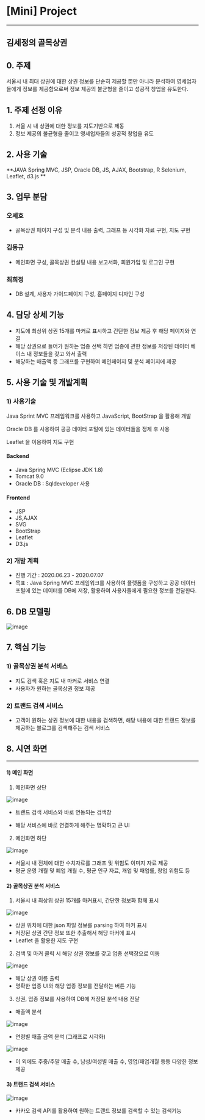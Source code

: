 # [Mini] Project

---

## 김세정의 골목상권



## 0. 주제  

서울시 내 최대 상권에 대한 상권 정보를 단순히 제공할 뿐만 아니라 분석하여 영세업자들에게 정보를 제공함으로써 정보 제공의 불균형을 줄이고 성공적 창업을 유도한다.



## 1. 주제 선정 이유

1. 서울 시 내 상권에 대한 정보를 지도기반으로 제동
2. 정보 제공의 불균형을 줄이고 영세업자들의 성공적 창업을 유도



## 2. 사용 기술 

**JAVA Spring MVC, JSP, Oracle DB, JS, AJAX, Bootstrap, R Selenium, Leaflet, d3.js **



## 3. 업무 분담 

### 오세호

- 골목상권 페이지 구성 및 분석 내용 출력, 그래프 등 시각화 자료 구현, 지도 구현

### 김동규

- 메인화면 구성, 골목상권 컨설팅 내용 보고서화, 회원가입 및 로그인 구현

### 최희정

- DB 설계, 사용자 가이드페이지 구성, 홈페이지 디자인 구성



## 4. 담당 상세 기능

- 지도에 최상위 상권 15개를 마커로 표시하고 간단한 정보 제공 후 해당 페이지와 연결
- 해당 상권으로 들어가 원하는 업종 선택 하면 업종에 관한 정보를 저장된 데이터 베이스 내 정보들을 갖고 와서 출력
- 해당하는 매출액 등 그래프를 구현하여 메인페이지 및 분석 페이지에 제공



## 5. 사용 기술 및 개발계획

### 1) 사용기술

Java Sprint MVC 프레임워크를 사용하고 JavaScript, BootStrap 을 활용해 개발

Oracle DB 를 사용하여 공공 데이터 포털에 있는 데이터들을 정제 후 사용

Leaflet 을 이용하여 지도 구현

#### Backend

- Java Spring MVC (Eclipse JDK 1.8)
- Tomcat 9.0
- Oracle DB : Sqldeveloper 사용

#### Frontend

- JSP
- JS,AJAX
- SVG
- BootStrap
- Leaflet
- D3.js



### 2) 개발 계획

- 진행 기간 : 2020.06.23 - 2020.07.07
- 목표 : Java Spring MVC 프레임워크를 사용하여 플랫폼을 구성하고 공공 데이터 포털에 있는 데이터를 DB에 저장, 활용하여 사용자들에게 필요한 정보를 전달한다.



## 6. DB 모델링

![image](https://user-images.githubusercontent.com/58541635/87240263-f67d7180-c452-11ea-9c72-ccea41d82453.png)



## 7. 핵심 기능

### 1) 골목상권 분석 서비스

- 지도 검색 혹은 지도 내 마커로 서비스 연결
- 사용자가 원하는 골목상권 정보 제공

### 2) 트랜드 검색 서비스

- 고객이 원하는 상권 정보에 대한 내용을 검색하면, 해당 내용에 대한 트랜드 정보를 제공하는 블로그를 검색해주는 검색 서비스



## 8. 시연 화면

---

#### 1) 메인 화면

1. 메인화면 상단

![image](https://user-images.githubusercontent.com/58541635/87240319-8fac8800-c453-11ea-836b-0a8d30cd53df.png)

- 트랜드 검색 서비스와 바로 연동되는 검색창

- 해당 서비스에 바로 연결하게 해주는 명확하고 큰 UI

  

2. 메인화면 하단

![image](https://user-images.githubusercontent.com/58541635/87240386-09447600-c454-11ea-9ca3-69f66f63f1a8.png)

- 서울시 내 전체에 대한 수치자료를 그래프 및 위험도 이미지 자료 제공
- 평균 운영 개월 및 폐업 개월 수, 평균 인구 자료, 개업 및 패업률, 창업 위험도 등



#### 2) 골목상권 분석 서비스

1. 서울시 내 최상위 상권 15개를 마커표시, 간단한 정보화 함께 표시

![image](https://user-images.githubusercontent.com/58541635/87240427-7eb04680-c454-11ea-8a8c-f6ef7726010f.png)

- 상권 위치에 대한 json 파일 정보를 parsing 하여 마커 표시
- 저장된 상권 간단 정보 또한 추출해서 해당 마커에 표시
- Leaflet 을 활용한 지도 구현



2. 검색 및 마커 클릭 시 해당 상권 정보를 갖고 업종 선택창으로 이동

![image](https://user-images.githubusercontent.com/58541635/87240572-8c1a0080-c455-11ea-83de-61b56178fae4.png)

- 해당 상권 이름 출력 
- 명확한 업종 UI와 해당 업종 정보를 전달하는 버튼 기능



3. 상권, 업종 정보를 사용하여 DB에 저장된 분석 내용 전달

- 매출액 분석

![image](https://user-images.githubusercontent.com/58541635/87240608-e024e500-c455-11ea-9a1d-b8413e3677ed.png)



- 연령별 매출 금액 분석 (그래프로 시각화)

![image](https://user-images.githubusercontent.com/58541635/87240627-17939180-c456-11ea-935a-23fccbf146c2.png)



- 이 외에도 주중/주말 매출 수, 남성/여성별 매출 수, 영업/패업개월 등등 다양한 정보 제공



#### 3) 트랜드 검색 서비스

![image](https://user-images.githubusercontent.com/58541635/87240666-76f1a180-c456-11ea-9e87-90b423bf7dd3.png)

- 카카오 검색 API를 활용하여 원하는 트랜드 정보를 검색할 수 있는 검색기능
